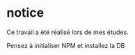 # notice

Ce travail a été réalisé lors de mes études. 

Pensez à initialiser NPM et installez la DB
